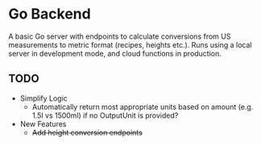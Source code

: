 # Go Backend

A basic Go server with endpoints to calculate conversions from US measurements to metric format (recipes, heights etc.). Runs using a local server in development mode, and cloud functions in production.

## TODO

- Simplify Logic
  - Automatically return most appropriate units based on amount (e.g. 1.5l vs 1500ml) if no OutputUnit is provided?
- New Features
  - ~~Add height conversion endpoints~~
